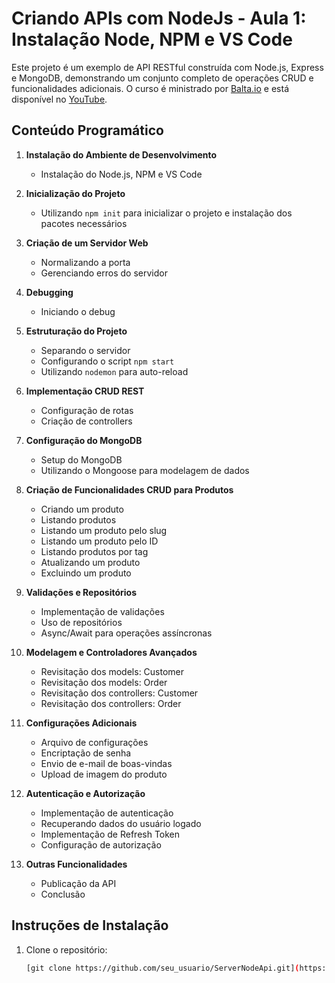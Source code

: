 # Criando APIs com NodeJs - Aula 1: Instalação Node, NPM e VS Code

Este projeto é um exemplo de API RESTful construída com Node.js, Express e MongoDB, demonstrando um conjunto completo de operações CRUD e funcionalidades adicionais. O curso é ministrado por [Balta.io](https://balta.io) e está disponível no [YouTube](https://www.youtube.com/watch?v=wDWdqlYxfcw&list=PLHlHvK2lnJndvvycjBqQAbgEDqXxKLoqn&ab_channel=balta.io).

## Conteúdo Programático

1. **Instalação do Ambiente de Desenvolvimento**
   - Instalação do Node.js, NPM e VS Code

2. **Inicialização do Projeto**
   - Utilizando `npm init` para inicializar o projeto e instalação dos pacotes necessários

3. **Criação de um Servidor Web**
   - Normalizando a porta
   - Gerenciando erros do servidor

4. **Debugging**
   - Iniciando o debug

5. **Estruturação do Projeto**
   - Separando o servidor
   - Configurando o script `npm start`
   - Utilizando `nodemon` para auto-reload

6. **Implementação CRUD REST**
   - Configuração de rotas
   - Criação de controllers

7. **Configuração do MongoDB**
   - Setup do MongoDB
   - Utilizando o Mongoose para modelagem de dados

8. **Criação de Funcionalidades CRUD para Produtos**
   - Criando um produto
   - Listando produtos
   - Listando um produto pelo slug
   - Listando um produto pelo ID
   - Listando produtos por tag
   - Atualizando um produto
   - Excluindo um produto

9. **Validações e Repositórios**
   - Implementação de validações
   - Uso de repositórios
   - Async/Await para operações assíncronas

10. **Modelagem e Controladores Avançados**
    - Revisitação dos models: Customer
    - Revisitação dos models: Order
    - Revisitação dos controllers: Customer
    - Revisitação dos controllers: Order

11. **Configurações Adicionais**
    - Arquivo de configurações
    - Encriptação de senha
    - Envio de e-mail de boas-vindas
    - Upload de imagem do produto

12. **Autenticação e Autorização**
    - Implementação de autenticação
    - Recuperando dados do usuário logado
    - Implementação de Refresh Token
    - Configuração de autorização

13. **Outras Funcionalidades**
    - Publicação da API
    - Conclusão

## Instruções de Instalação

1. Clone o repositório:
   ```sh
   [git clone https://github.com/seu_usuario/ServerNodeApi.git](https://github.com/nsggerson/APIsNodeJs.git)
